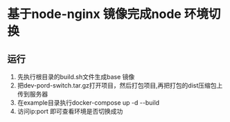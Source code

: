 # 基于node-nginx 镜像完成node 环境切换

## 运行

 1. 先执行根目录的build.sh文件生成base 镜像
 2. 把dev-pord-switch.tar.gz打开项目，然后打包项目,再把打包的dist压缩包上传到服务器
 3. 在example目录执行docker-compose up -d --build
 4. 访问ip:port 即可查看环境是否切换成功
















